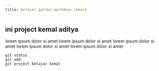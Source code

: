 ```yaml
---
title: belajar gatsby markdown remark
---
```


## ini project kemal aditya

lorem ipsum dolor si amet
lorem ipsum dolor si amet
lorem ipsum dolor si amet
lorem ipsum dolor si amet
lorem ipsum dolor si amet

```
git status
git add
git project belajar kemal
```

